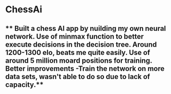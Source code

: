 # ChessAi
**
Built a chess AI app by nuilding my own neural network. Use of minmax function to better execute decisions in the decision tree. Around 1200-1300 elo, beats me quite easily. Use of around 5 million moard positions for training.
**Better improvements**
-Train the network on more data sets, wasn't able to do so due to lack of capacity.**
-
